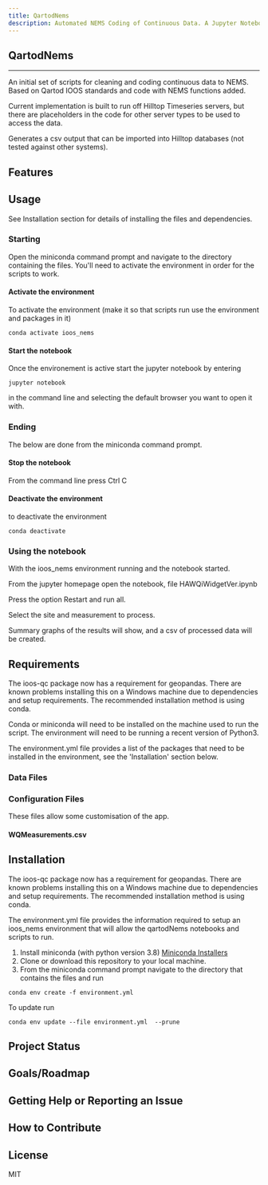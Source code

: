 ```yaml
---
title: QartodNems
description: Automated NEMS Coding of Continuous Data. A Jupyter Notebook and associated python functions to automatically clean and quality code continuous data to NEMS standards.
---
```


## QartodNems

---
An initial set of scripts for cleaning and coding continuous data to NEMS. 
Based on Qartod IOOS standards and code with NEMS functions added.

Current implementation is built to run off Hilltop Timeseries servers, but there are placeholders in the code for other server types to be used to access the data.

Generates a csv output that can be imported into Hilltop databases (not tested against other systems). 

## Features


## Usage
See Installation section for details of installing the files and dependencies.

### Starting 
Open the miniconda command prompt and navigate to the directory containing the files.  You'll need to activate the environment in order for the scripts to work.

#### Activate the environment
To activate the environment (make it so that scripts run use the environment and packages in it)

`conda activate ioos_nems`

#### Start the notebook
Once the environement is active start the jupyter notebook by entering

`jupyter notebook`

in the command line and selecting the default browser you want to open it with.

### Ending
The below are done from the miniconda command prompt.

#### Stop the notebook 
From the command line press Ctrl C

#### Deactivate the environment
to deactivate the environment

`conda deactivate`

### Using the notebook
With the ioos_nems environment running and the notebook started.

From the jupyter homepage open the notebook, file HAWQiWidgetVer.ipynb

Press the option Restart and run all.

Select the site and measurement to process.

Summary graphs of the results will show, and a csv of processed data will be created.

## Requirements

The ioos-qc package now has a requirement for geopandas.  There are known problems installing this on a Windows machine due to dependencies and setup requirements.
The recommended installation method is using conda.

Conda or miniconda will need to be installed on the machine used to run the script.  The environment will need to be running a recent version of Python3.

The environment.yml file provides a list of the packages that need to be installed in the environment, see the 'Installation' section below.

### Data Files





### Configuration Files

These files allow some customisation of the app.

#### WQMeasurements.csv





## Installation
The ioos-qc package now has a requirement for geopandas.  There are known problems installing this on a Windows machine due to dependencies and setup requirements.
The recommended installation method is using conda.

The environment.yml file provides the information required to setup an ioos_nems environment that will allow the qartodNems notebooks and scripts to run.

1. Install miniconda (with python version 3.8) [Miniconda Installers](https://docs.conda.io/en/latest/miniconda.html)
2. Clone or download this repository to your local machine.
3. From the miniconda command prompt navigate to the directory that contains the files and run 

`conda env create -f environment.yml`

To update run

`conda env update --file environment.yml  --prune`

## Project Status

## Goals/Roadmap

## Getting Help or Reporting an Issue

## How to Contribute



## License

MIT



